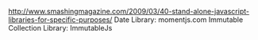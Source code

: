 http://www.smashingmagazine.com/2009/03/40-stand-alone-javascript-libraries-for-specific-purposes/
Date Library: momentjs.com
Immutable Collection Library: ImmutableJs 
